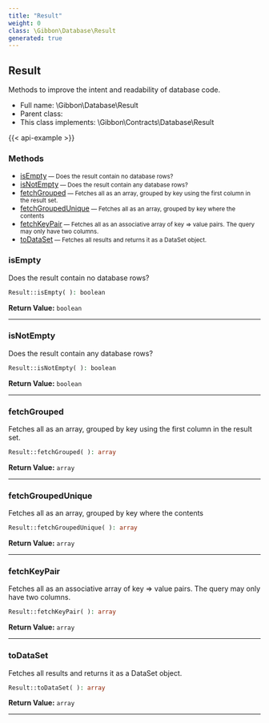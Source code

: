 ```yaml
---
title: "Result"
weight: 0
class: \Gibbon\Database\Result
generated: true
---
```


## Result

Methods to improve the intent and readability of database code.



* Full name: \Gibbon\Database\Result
* Parent class: 
* This class implements: \Gibbon\Contracts\Database\Result

{{< api-example >}} 



### Methods

- [isEmpty](#isempty)<small> — Does the result contain no database rows?</small>
- [isNotEmpty](#isnotempty)<small> — Does the result contain any database rows?</small>
- [fetchGrouped](#fetchgrouped)<small> — Fetches all as an array, grouped by key using the first column in the result set.</small>
- [fetchGroupedUnique](#fetchgroupedunique)<small> — Fetches all as an array, grouped by key where the contents</small>
- [fetchKeyPair](#fetchkeypair)<small> — Fetches all as an associative array of key => value pairs. The query may only have two columns.</small>
- [toDataSet](#todataset)<small> — Fetches all results and returns it as a DataSet object.</small>




### isEmpty

Does the result contain no database rows?

```php
Result::isEmpty( ): boolean
```






**Return Value:**
`boolean`  



---

### isNotEmpty

Does the result contain any database rows?

```php
Result::isNotEmpty( ): boolean
```






**Return Value:**
`boolean`  



---

### fetchGrouped

Fetches all as an array, grouped by key using the first column in the result set.

```php
Result::fetchGrouped( ): array
```






**Return Value:**
`array`  



---

### fetchGroupedUnique

Fetches all as an array, grouped by key where the contents

```php
Result::fetchGroupedUnique( ): array
```






**Return Value:**
`array`  



---

### fetchKeyPair

Fetches all as an associative array of key => value pairs. The query may only have two columns.

```php
Result::fetchKeyPair( ): array
```






**Return Value:**
`array`  



---

### toDataSet

Fetches all results and returns it as a DataSet object.

```php
Result::toDataSet( ): array
```






**Return Value:**
`array`  



---

